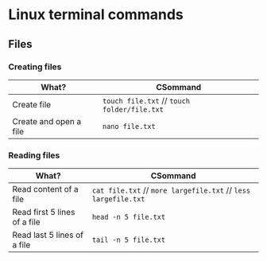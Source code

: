 
# Linux terminal commands


## Files

### Creating files
What?  | CSommand
--|--
Create file  |  `touch file.txt` // `touch folder/file.txt`
Create and open a file  |  `nano file.txt`


### Reading files
What?  | CSommand
--|--
Read content of a file |  `cat file.txt` // `more largefile.txt`  // `less largefile.txt`
Read first 5 lines of a file  |  `head -n 5 file.txt`
Read last 5 lines of a file  |  `tail -n 5 file.txt`
